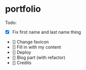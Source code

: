 # portfolio

Todo:
- [x] Fix first name and last name thing
- [] Change favicon
- [] Fill in with my content
- [] Deploy
- [] Blog part (with refactor)
- [] Credits